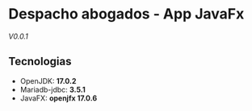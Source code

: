 # Despacho abogados - App JavaFx
_V0.0.1_
## Tecnologias
- OpenJDK: **17.0.2**
- Mariadb-jdbc: **3.5.1**
- JavaFX: **openjfx 17.0.6**